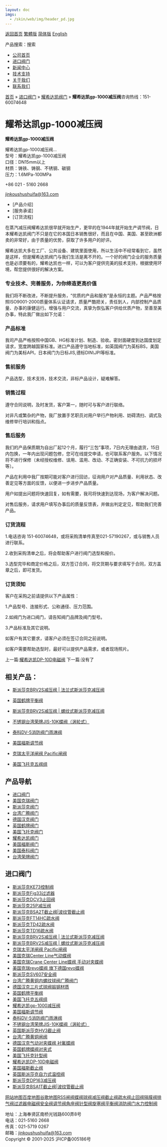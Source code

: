 ```yaml
---
layout: doc
imgs:
  - /skin/web/img/header_pd.jpg
---
```


[返回首页](/ 'home') [繁體版](#) [简体版](/ '切换到简体中文版') [English](#)

产品搜索：搜索

- [公司首页](/ '公司首页')
- [进口阀门](#)
- [新闻中心](#)
- [技术支持](#)
- [关于我们](#)
- [联系我们](#)

[首页](/) » [进口阀门](#) » [耀希达凯阀门](#) » **耀希达凯gp-1000减压阀**咨询热线：151-60074648

# 耀希达凯gp-1000减压阀

**耀希达凯gp-1000减压阀**

耀希达凯gp-1000减压阀...  
型号：耀希达凯gp-1000减压阀  
口径：DN15mm以上  
材质：铸铁、铸钢、不锈钢、碳钢  
压力：1.6MPa-100MPa

+86 021 - 5160 2668

jinkoushushuifa@163.com

- [产品介绍]
- [服务承诺]
- [订货流程]

在蒸汽减压阀耀希达凯很早就开始生产，更早的在1944年就开始生产调节阀，日本耀希达凯阀门不只是在它的本国日本销售很好，而且在中国、美国、甚至欧洲都卖的非常好，由于质量的优势，获取了许多用户的好评。

耀希达凯大多在工厂、公共设备、建筑里面使用，所以生活中不经常看到它，虽然是这样，但是耀希达凯阀门与我们生活是离不开的。一个好的阀门企业的服务质量也是必须要有的，耀希达凯也一样，可以为客户提供完美的技术支持，根据使用环境，帮您提供很好的解决方案。

### 专业技术、完善服务，为你缔造更高价值

我们将不断改进，不断提升服务，“优质的产品和服务”是永恒的主题。产品严格按照ISO9001-2000质量体系认证请求，质量严酷把关，责任到人，内部控制产品质量、办事的康健运行。增强与用户交流，真挚为恢弘客户供给优质产物，至善至美办事，特此我厂做出如下允诺：

### 产品标准

我司产品严格按照中国GB、HG标准计划、制造、验收。密封面硬度到达国度划定请求，宽度跨越国家标准。进口产品遵守当地标准，如英国阀门为英标BS，美国阀门为美标API，日本阀门为日标JIS,德标DIN\\JPI等标准。

### 售前服务

产品选型，技术支持，技术交流，非标产品设计，疑难解答。

### 销售过程

遵守合同说明，及时发货，客户第一，随时可与客户进行联络。

对非凡或繁杂的产物，我厂放置手艺职员对用户举行产物利用、妨碍清扫、调式及维修举行培训和指点。

### 售后服务

我们的产品保质期为自出厂起12个月，履行“三包”事项，7日内无理由退货，15日内包换，一年内出现问题包修，您可在线提交申请，也可联系客户服务。以下情况将不进行保修（未经授权维修、误用、滥用、改动、不正确安装、不可抗力的损坏等）。

产品在利用中我厂按期可能对客户进行回访，征询用户对产品质量、利用状态、改善定见等方面的反馈，以便进一步进步产品质量。

用户如提出问题将快速回复，如有需要，我司将快速到达现场，为客户解决问题。

对售后服务，请求用户填写办事后的质量反馈表，并做出判定定见，帮助我们完善产品。

### 订货流程

1.电话咨询 151-60074648，或将采购清单传真至021-57190267，或与销售人员进行联系。

2.收到采购清单之后，将会帮助客户进行阀门选型和报价。

3.选型完毕和商定价格之后，双方签订合同，将交货期与要求填写于合同，双方盖章之后，即可发货。

### 订货须知

客户在采购之前请提供以下产品属性：

1.产品型号、连接形式、公称通径、压力范围。

2.如阀门为进口阀门，请告知阀门品牌及阀门型号。

3.产品标准及其它说明。

如客户有其它要求，请客户必须在签订合同之前说明。

如客户需要帮助选型时，最好可以提供产品需求，或者现场照片。

上一篇:[耀希达凯DP-10D电磁阀](/valve/71.html) 下一篇:没有了

## 相关产品：

- [斯派莎克BRV2S减压阀 | 法兰式斯派莎克减压阀](#)

- [英国鹤牌平衡阀](#)

- [斯派莎克BRV2S减压阀 | 螺纹式斯派莎克减压阀](#)

- [不锈钢台湾荣牌JIS-10K蝶阀（涡轮式）](/valve/55.html '不锈钢台湾荣牌JIS-10K蝶阀（涡轮式）')

- [泰科DV-5消防阀门雨淋阀](/valve/54.html '泰科DV-5消防阀门雨淋阀')

- [美国福斯调节阀](/valve/53.html '美国福斯调节阀')

- [克瑞太平洋闸阀 Pacific闸阀](/valve/25.html '克瑞太平洋闸阀 Pacific闸阀')

- [美国飞托克五阀组](/valve/51.html '美国飞托克五阀组')

## 产品导航

- [进口阀门](#)
- [美国克瑞阀门](#)
- [斯派莎克阀门](#)
- [台湾广腾阀门](#)
- [德国汉克阀门](#)
- [英国鹤牌阀门](#)
- [美国飞托克阀门](#)
- [耀希达凯阀门](#)
- [美国福斯阀门](#)
- [美国泰科阀门](#)
- [台湾荣牌阀门](#)

## 进口阀门

- [斯派莎克KE73控制阀](#)
- [斯派莎克Fig33过滤器](#)
- [斯派莎克DCV3止回阀](#)
- [斯派莎克25P减压阀](#)
- [斯派莎克BSA2T截止阀|波纹管截止阀](#)
- [斯派莎克FT14HC疏水阀](#)
- [斯派莎克TD42疏水阀](#)
- [斯派莎克TD16疏水阀](#)
- [斯派莎克BRV2S减压阀 | 法兰式斯派莎克减压阀](#)
- [斯派莎克BRV2S减压阀 | 螺纹式斯派莎克减压阀](#)
- [克瑞太平洋闸阀 Pacific闸阀](/valve/25.html)
- [美国克瑞Center Line气动蝶阀](/valve/44.html)
- [美国克瑞Crane Center Line蝶阀 手动对夹蝶阀](#)
- [美国克瑞revo蝶阀 旗下德国revo蝶阀](/valve/46.html)
- [斯派莎克SV607安全阀](#)
- [台湾广腾黄铜内螺纹球阀广腾阀门](/valve/48.html)
- [德国汉克三片式球阀锻钢材质](/valve/49.html)
- [英国鹤牌平衡阀](#)
- [美国飞托克五阀组](/valve/51.html)
- [耀希达凯gp-1000减压阀](/valve/52.html)
- [美国福斯调节阀](/valve/53.html)
- [泰科DV-5消防阀门雨淋阀](/valve/54.html)
- [不锈钢台湾荣牌JIS-10K蝶阀（涡轮式）](/valve/55.html)
- [英国斯派莎克HV3截止阀](#)
- [台湾广腾黄铜闸阀](#)
- [德国汉克气动对夹蝶阀 衬氟蝶阀](/valve/68.html)
- [英国鹤牌蝶阀对夹式](/valve/69.html)
- [美国飞托克针型阀](/valve/70.html)
- [耀希达凯DP-10D电磁阀](/valve/71.html)
- [美国福斯截止阀](/valve/72.html)
- [英国斯派莎克自力式温控阀](#)
- [斯派莎克DP163减压阀](#)
- [斯派莎克BSA1T截止阀|波纹管截止阀](#)

[网站地图](#)[百度地图](/baidu.xml)[谷歌地图](/google.xml)[RSS](/rss.xml)[闸阀](#)[蝶阀](#)[球阀](#)[减压阀](#)[截止阀](#)[疏水阀](#)[止回阀](#)[隔膜阀](#)[排气阀](#)[过滤器](#)[电磁阀](#)[安全阀](#)[调节阀](#)[角座阀](#)[针型阀](#)[旋塞阀](#)[平衡阀](#)[消防阀门](#)[水力控制阀](#)

地址：上海奉贤区南桥光钱路600弄8号  
电话：021-5160 2668  
传真：021-5719 0267  
邮箱：jinkoushushuifa@163.com  
Copyright © 2001-2025 沪ICP备005186号
